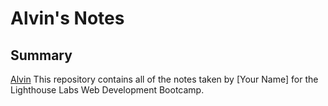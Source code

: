 # Alvin's Notes
## Summary 
[Alvin](https://github.com/ngoalvin/AlvinNotes)
This repository contains all of the notes taken by [Your Name] for the Lighthouse Labs Web Development Bootcamp.

